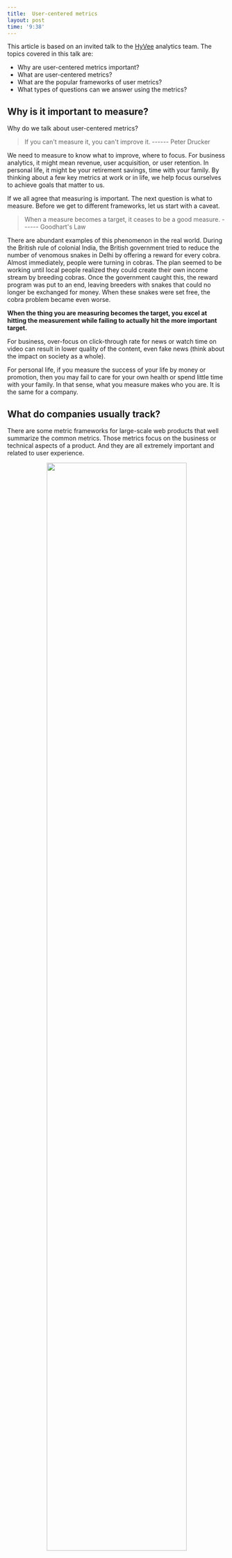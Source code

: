 ```yaml
---
title:  User-centered metrics
layout: post
time: '9:38'
---
```


This article is based on an invited talk to the [HyVee](https://www.hy-vee.com) analytics team. The topics covered in this talk are:

- Why are user-centered metrics important?
- What are user-centered metrics?
- What are the popular frameworks of user metrics?
- What types of questions can we answer using the metrics?

## Why is it important to measure?

Why do we talk about user-centered metrics? 

> If you can't measure it, you can't improve it. ------ Peter Drucker

We need to measure to know what to improve, where to focus.  For business analytics, it might mean revenue, user acquisition, or user retention. In personal life, it might be your retirement savings, time with your family. By thinking about a few key metrics at work or in life, we help focus ourselves to achieve goals that matter to us. 

If we all agree that measuring is important. The next question is what to measure. Before we get to different frameworks, let us start with a caveat.

> When a measure becomes a target, it ceases to be a good measure. ------ Goodhart's Law

There are abundant examples of this phenomenon in the real world. During the British rule of colonial India, the British government tried to reduce the number of venomous snakes in Delhi by offering a reward for every cobra. Almost immediately, people were turning in cobras. The plan seemed to be working until local people realized they could create their own income stream by breeding cobras. Once the government caught this, the reward program was put to an end, leaving breeders with snakes that could no longer be exchanged for money. When these snakes were set free, the cobra problem became even worse. 

**When the thing you are measuring becomes the target, you excel at hitting the measurement while failing to actually hit the more important target.** 

For business,  over-focus on click-through rate for news or watch time on video can result in lower quality of the content, even fake news (think about the impact on society as a whole).

For personal life, if you measure the success of your life by money or promotion, then you may fail to care for your own health or spend little time with your family. In that sense, what you measure makes who you are. It is the same for a company. 

## What do companies usually track?

There are some metric frameworks for large-scale web products that well summarize the common metrics. Those metrics focus on the business or technical aspects of a product. And they are all extremely important and related to user experience. 

<p align="center">
  <img src="images/popularframeworks.png"  width="80%" />
</p>

One of the popular frameworks is PULSE which stands for  Pageviews, Uptime, Latency, Seven-day active users, and Earnings. It reflects a more low-level and direct approach to performance figures.

- **Pageviews** reveal the number of users visiting your site.
- **Uptime** gives the percentage of time the server infrastructure is up, running, and serving content.
- **Latency** gives a proper indication of the performance of your site infrastructure and your overall software development efforts on execution speed.
- **Seven-day active users** tell the number of users using your product or visiting your website within 7 days.
- **Earnings** give a good indication of if your business works or not.

Another important framework is AARRR (aka user funnel or Pirate Metrics, Dave McClure 2007), which stands for acquisition, activation, retention, referral, and revenue. It is widely accepted as the five most important metrics for SAAS companies. It is the pillar of understanding the basic user journey.  

However, both of them are low-level and indirect metrics of user experience. And the interpretation is ambiguous. For example, are the two the same happy story?

<p align="center">
  <img src="images/mau.png"  width="80%" />
</p>

The counts of MAU are exactly the same for the two plots. But if you break them down into different categories, it reveals a very different story:

<p align="center">
  <img src="images/retention.png"  width="80%" />
</p>

The growth on the left is fueled by new users. The retention has been dropping which is concerning. The growth on the right seems to be healthy. The growth is mostly from an increase in the retention rate and you see steady growth in new users too. 

It is one step further but still doesn't answer the question of why, why our customers retain? One caveat is that prediction and causal inference are two different questions. And being able to predict who is more likely to retain can't necessarily give actionable suggestions on how to improve retention. Because the metrics only measure user behavior, not perception. 

A user-centered metric tracking framework needs to consider both user perception and behavior. HEART is a popular framework that stands for Happiness, Engagement, Adoption, Retention, and Task Success. 

<p align="center">
  <img src="images/heart.png"  width="80%" />
</p>

- Happiness and Task success are user experience metrics.
- Engagement, Adoption, and Retention are user behavior metrics.

It is not always appropriate to employ metrics from every category, but referring to the framework helps to make an explicit decision about what to include.  

For example, engagement may not be meaningful in an enterprise context, if users are expected to use the product as part of their work (like Microsoft office). But it may still be meaning full to consider Engagement as a feature level, rather than the overall product level. Another example is Microsoft's internet explorer, the user experience is not good but it is hard to detect that from user engagement because there are not too many other choices. 

Now let's look at each of these metric categories.

## Happiness

User happiness metrics are attitudinal in nature and often tracked using surveys.

- Satisfaction
- Visual appeal
- Likelihood to recommend
- Perceived ease of use

> For example, change aversion after a major redesign. And there is a nice article on it by a Google Quant Researcher: [Change aversion: why users hate what you launched (and what to do about it)](https://library.gv.com/change-aversion-why-users-hate-what-you-launched-and-what-to-do-about-it-2fb94ce65766)

## Engagement

It indicates users' level of involvement with a product:

- frequency: number of visits per user per week
- intensity: number of minutes per user per day
- depth of interaction over time: number of features used per user per week

> For example, the Gmail team chose the percentage of active users who visited the product on five or more days during the last week as the measure of user engagement.

## Adoption and Retention

Provide insight into active users and address the problem of distinguishing new users from existing users

- Adoption: How many users start using a product during a given time period
- Retention: How many of the users from a given time period are still present in some later time period

> It can be tricky to define "active" or "using a product".

> For example, Netlify had a surge in signup during a company-held tech conference. However, the daily active users didn't change that much.

## Task success

Behavioral metrics of user experience

- efficiency (time to complete a task)
- effectiveness (percent of tasks completed)
- error rate (percent of failure)

> Depending on the task, it can be difficult to track using the weblog because it is unclear which task the user was trying to accomplish.

> For example, the task success of a search query is much harder to get than the task success of signup.

## What questions to answer using the metrics?

The following is a summary of the types of questions you can answer using the metrics.

- Comparison:
    - Are males more inclined to buy our products than females?
    - Are there any differences in customer satisfaction for different user groups?
- Description:
    - Is the distribution of annual income normal?
    - Are there outliers?
    - What are the mean satisfaction rates of different customer segments?
- Clustering:
    - Which customers have similar product preferences?
    - Which printer performs a similar pattern to the broken ones?
    - How many different themes are there in the corpus?
- Classification:
    - Who is more likely to buy our product?
    - Is the borrower going to pay back?
    - Is it spam?
- Regression:
    - What is the projected net income for the next season?
    - How much inventory should we have?
    - What is the utility of each feature in a max-diff study?
- Optimization:
    - What is the best route to deliver the packages?
    - What is the best price to maximize the total net revenue?
    - What is the optimal advertisement strategy to promote a new product?